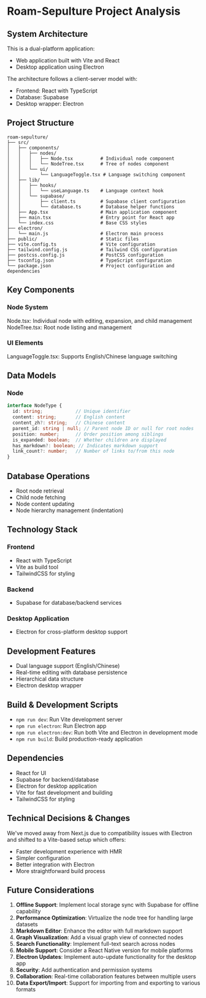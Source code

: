 # Roam-Sepulture Project Analysis

## System Architecture

This is a dual-platform application:
- Web application built with Vite and React
- Desktop application using Electron

The architecture follows a client-server model with:
- Frontend: React with TypeScript
- Database: Supabase
- Desktop wrapper: Electron

## Project Structure

```plain text
roam-sepulture/
├── src/
│   ├── components/
│   │   ├── nodes/
│   │   │   ├── Node.tsx          # Individual node component
│   │   │   └── NodeTree.tsx      # Tree of nodes component
│   │   └── ui/
│   │       └── LanguageToggle.tsx # Language switching component
│   ├── lib/
│   │   ├── hooks/
│   │   │   └── useLanguage.ts    # Language context hook
│   │   └── supabase/
│   │       ├── client.ts         # Supabase client configuration
│   │       └── database.ts       # Database helper functions
│   ├── App.tsx                   # Main application component
│   ├── main.tsx                  # Entry point for React app
│   └── index.css                 # Base CSS styles
├── electron/
│   └── main.js                   # Electron main process
├── public/                       # Static files
├── vite.config.ts                # Vite configuration
├── tailwind.config.js            # Tailwind CSS configuration
├── postcss.config.js             # PostCSS configuration
├── tsconfig.json                 # TypeScript configuration
└── package.json                  # Project configuration and dependencies
```

## Key Components
### Node System
Node.tsx: Individual node with editing, expansion, and child management
NodeTree.tsx: Root node listing and management
### UI Elements
LanguageToggle.tsx: Supports English/Chinese language switching

## Data Models
### Node

```typescript
interface NodeType {
  id: string;            // Unique identifier
  content: string;       // English content
  content_zh?: string;   // Chinese content
  parent_id: string | null; // Parent node ID or null for root nodes
  position: number;      // Order position among siblings
  is_expanded: boolean;  // Whether children are displayed
  has_markdown?: boolean; // Indicates markdown support
  link_count?: number;   // Number of links to/from this node
}
```

## Database Operations
- Root node retrieval
- Child node fetching
- Node content updating
- Node hierarchy management (indentation)

## Technology Stack
### Frontend
- React with TypeScript
- Vite as build tool
- TailwindCSS for styling

### Backend
- Supabase for database/backend services

### Desktop Application
- Electron for cross-platform desktop support

## Development Features
- Dual language support (English/Chinese)
- Real-time editing with database persistence
- Hierarchical data structure
- Electron desktop wrapper

## Build & Development Scripts
- `npm run dev`: Run Vite development server
- `npm run electron`: Run Electron app
- `npm run electron:dev`: Run both Vite and Electron in development mode
- `npm run build`: Build production-ready application

## Dependencies
- React for UI
- Supabase for backend/database
- Electron for desktop application
- Vite for fast development and building
- TailwindCSS for styling

## Technical Decisions & Changes
We've moved away from Next.js due to compatibility issues with Electron and shifted to a Vite-based setup which offers:
- Faster development experience with HMR
- Simpler configuration
- Better integration with Electron
- More straightforward build process

## Future Considerations
1. **Offline Support**: Implement local storage sync with Supabase for offline capability
2. **Performance Optimization**: Virtualize the node tree for handling large datasets
3. **Markdown Editor**: Enhance the editor with full markdown support
4. **Graph Visualization**: Add a visual graph view of connected nodes
5. **Search Functionality**: Implement full-text search across nodes
6. **Mobile Support**: Consider a React Native version for mobile platforms
7. **Electron Updates**: Implement auto-update functionality for the desktop app
8. **Security**: Add authentication and permission systems
9. **Collaboration**: Real-time collaboration features between multiple users
10. **Data Export/Import**: Support for importing from and exporting to various formats
